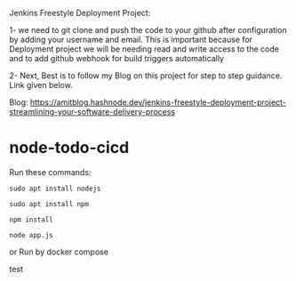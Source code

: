 Jenkins Freestyle Deployment Project:

1- we need to git clone and push the code to your github after configuration by adding your username and email.
   This is important because for Deployment project we will be needing read and write access to the code and to add github webhook for build triggers          automatically
   
2- Next, Best is to follow my Blog on this project for step to step guidance. Link given below.

   Blog: https://amitblog.hashnode.dev/jenkins-freestyle-deployment-project-streamlining-your-software-delivery-process




# node-todo-cicd

Run these commands:


`sudo apt install nodejs`


`sudo apt install npm`


`npm install`

`node app.js`

or Run by docker compose

test

